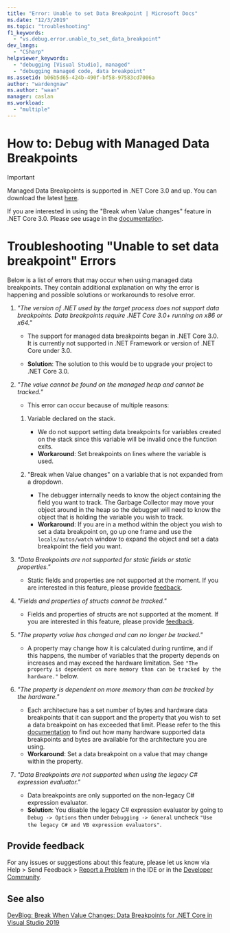 ```yaml
---
title: "Error: Unable to set Data Breakpoint | Microsoft Docs"
ms.date: "12/3/2019"
ms.topic: "troubleshooting"
f1_keywords:
  - "vs.debug.error.unable_to_set_data_breakpoint"
dev_langs:
  - "CSharp"
helpviewer_keywords:
  - "debugging [Visual Studio], managed"
  - "debugging managed code, data breakpoint"
ms.assetid: b06b5d65-424b-490f-bf58-97583cd7006a
author: "wardengnaw"
ms.author: "waan"
manager: caslan
ms.workload:
  - "multiple"
---
```

# How to: Debug with Managed Data Breakpoints
> [!IMPORTANT]
> Managed Data Breakpoints is supported in .NET Core 3.0 and up. You can download the latest [here](https://dotnet.microsoft.com/download).

If you are interested in using the "Break when Value changes" feature in .NET Core 3.0. Please see usage in the [documentation](using-breakpoints.md#set-data-breakpoints-net-core-30-or-higher).

# Troubleshooting "Unable to set data breakpoint" Errors

Below is a list of errors that may occur when using managed data breakpoints. They contain additional explanation on why the error is happening and possible solutions or workarounds to resolve error.

1. *"The version of .NET used by the target process does not support data breakpoints. Data breakpoints require .NET Core 3.0+ running on x86 or x64."*

    - The support for managed data breakpoints began in .NET Core 3.0. It is currently not supported in .NET Framework or version of .NET Core under 3.0. 
    
    - **Solution**: The solution to this would be to upgrade your project to .NET Core 3.0.

2. *"The value cannot be found on the managed heap and cannot be tracked."*

    - This error can occur because of multiple reasons:

    1. Variable declared on the stack.
        - We do not support setting data breakpoints for variables created on the stack since this variable will be invalid once the function exits.
        - **Workaround**: Set breakpoints on lines where the variable is used.

    2. "Break when Value changes" on a variable that is not expanded from a dropdown.
        - The debugger internally needs to know the object containing the field you want to track. The Garbage Collector may move your object around in the heap so the debugger will need to know the object that is holding the variable you wish to track. 
        - **Workaround**: If you are in a method within the object you wish to set a data breakpoint on, go up one frame and use the `locals/autos/watch` window to expand the object and set a data breakpoint the field you want.

3. *"Data Breakpoints are not supported for static fields or static properties."*
    
    - Static fields and properties are not supported at the moment. If you are interested in this feature, please provide [feedback](#provide-feedback).

4. *"Fields and properties of structs cannot be tracked."*

    - Fields and properties of structs are not supported at the moment. If you are interested in this feature, please provide [feedback](#provide-feedback).

5. *"The property value has changed and can no longer be tracked."*

    - A property may change how it is calculated during runtime, and if this happens, the number of variables that the property depends on increases and may exceed the hardware limitation. See `"The property is dependent on more memory than can be tracked by the hardware."` below.

6. *"The property is dependent on more memory than can be tracked by the hardware."*
    
    - Each architecture has a set number of bytes and hardware data breakpoints that it can support and the property that you wish to set a data breakpoint on has exceeded that limit. Please refer to the this [documentation](hardware-supported-data-breakpoints.md) to find out how many hardware supported data breakpoints and bytes are available for the architecture you are using. 
    - **Workaround**: Set a data breakpoint on a value that may change within the property.

7. *"Data Breakpoints are not supported when using the legacy C# expression evaluator."*

    - Data breakpoints are only supported on the non-legacy C# expression evaluator. 
    - **Solution**: You disable the legacy C# expression evaluator by going to `Debug -> Options` then under `Debugging -> General` uncheck `"Use the legacy C# and VB expression evaluators"`.


## Provide feedback
For any issues or suggestions about this feature, please let us know via Help > Send Feedback > [Report a Problem](../ide/how-to-report-a-problem-with-visual-studio.md) in the IDE or in the [Developer Community](https://developercommunity.visualstudio.com/).

## See also
[DevBlog: Break When Value Changes: Data Breakpoints for .NET Core in Visual Studio 2019](https://devblogs.microsoft.com/visualstudio/break-when-value-changes-data-breakpoints-for-net-core-in-visual-studio-2019/)
